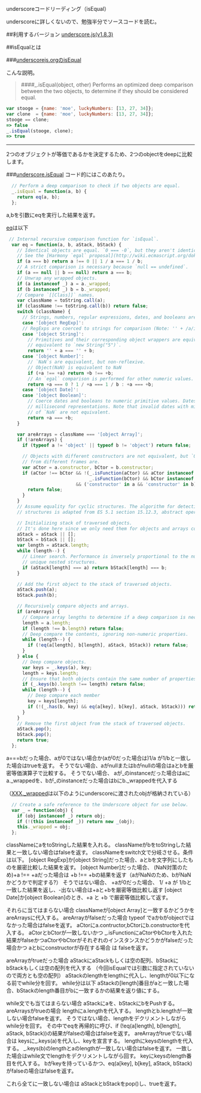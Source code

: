 underscoreコードリーディング（isEqual）

underscoreに詳しくないので、勉強半分でソースコードを読む。



##利用するバージョン
[underscore.js(v1.8.3)](https://github.com/jashkenas/underscore/tree/1.8.3)


##isEqualとは


###[underscorejs.orgのisEqual](http://underscorejs.org/#isEqual)

こんな説明。
>####_.isEqual(object, other) 
>Performs an optimized deep comparison between the two objects, to determine if they should be considered equal.


```javascript
var stooge = {name: 'moe', luckyNumbers: [13, 27, 34]};
var clone  = {name: 'moe', luckyNumbers: [13, 27, 34]};
stooge == clone;
=> false
_.isEqual(stooge, clone);
=> true

```

------------- 
2つのオブジェクトが等価であるかを決定するため、2つのobjectをdeepに比較します。

###[underscore.isEqual](https://github.com/jashkenas/underscore/blob/1.8.3/underscore.js#L1187)
コード的にはこのあたり。

```javascript
  // Perform a deep comparison to check if two objects are equal.
  _.isEqual = function(a, b) {
    return eq(a, b);
  };

```

a,bを引数にeqを実行した結果を返す。

[eq](https://github.com/jashkenas/underscore/blob/1.8.3/underscore.js#L1094)は以下

```javascript
 // Internal recursive comparison function for `isEqual`.
  var eq = function(a, b, aStack, bStack) {
    // Identical objects are equal. `0 === -0`, but they aren't identical.
    // See the [Harmony `egal` proposal](http://wiki.ecmascript.org/doku.php?id=harmony:egal).
    if (a === b) return a !== 0 || 1 / a === 1 / b;
    // A strict comparison is necessary because `null == undefined`.
    if (a == null || b == null) return a === b;
    // Unwrap any wrapped objects.
    if (a instanceof _) a = a._wrapped;
    if (b instanceof _) b = b._wrapped;
    // Compare `[[Class]]` names.
    var className = toString.call(a);
    if (className !== toString.call(b)) return false;
    switch (className) {
      // Strings, numbers, regular expressions, dates, and booleans are compared by value.
      case '[object RegExp]':
      // RegExps are coerced to strings for comparison (Note: '' + /a/i === '/a/i')
      case '[object String]':
        // Primitives and their corresponding object wrappers are equivalent; thus, `"5"` is
        // equivalent to `new String("5")`.
        return '' + a === '' + b;
      case '[object Number]':
        // `NaN`s are equivalent, but non-reflexive.
        // Object(NaN) is equivalent to NaN
        if (+a !== +a) return +b !== +b;
        // An `egal` comparison is performed for other numeric values.
        return +a === 0 ? 1 / +a === 1 / b : +a === +b;
      case '[object Date]':
      case '[object Boolean]':
        // Coerce dates and booleans to numeric primitive values. Dates are compared by their
        // millisecond representations. Note that invalid dates with millisecond representations
        // of `NaN` are not equivalent.
        return +a === +b;
    }

    var areArrays = className === '[object Array]';
    if (!areArrays) {
      if (typeof a != 'object' || typeof b != 'object') return false;

      // Objects with different constructors are not equivalent, but `Object`s or `Array`s
      // from different frames are.
      var aCtor = a.constructor, bCtor = b.constructor;
      if (aCtor !== bCtor && !(_.isFunction(aCtor) && aCtor instanceof aCtor &&
                               _.isFunction(bCtor) && bCtor instanceof bCtor)
                          && ('constructor' in a && 'constructor' in b)) {
        return false;
      }
    }
    // Assume equality for cyclic structures. The algorithm for detecting cyclic
    // structures is adapted from ES 5.1 section 15.12.3, abstract operation `JO`.

    // Initializing stack of traversed objects.
    // It's done here since we only need them for objects and arrays comparison.
    aStack = aStack || [];
    bStack = bStack || [];
    var length = aStack.length;
    while (length--) {
      // Linear search. Performance is inversely proportional to the number of
      // unique nested structures.
      if (aStack[length] === a) return bStack[length] === b;
    }

    // Add the first object to the stack of traversed objects.
    aStack.push(a);
    bStack.push(b);

    // Recursively compare objects and arrays.
    if (areArrays) {
      // Compare array lengths to determine if a deep comparison is necessary.
      length = a.length;
      if (length !== b.length) return false;
      // Deep compare the contents, ignoring non-numeric properties.
      while (length--) {
        if (!eq(a[length], b[length], aStack, bStack)) return false;
      }
    } else {
      // Deep compare objects.
      var keys = _.keys(a), key;
      length = keys.length;
      // Ensure that both objects contain the same number of properties before comparing deep equality.
      if (_.keys(b).length !== length) return false;
      while (length--) {
        // Deep compare each member
        key = keys[length];
        if (!(_.has(b, key) && eq(a[key], b[key], aStack, bStack))) return false;
      }
    }
    // Remove the first object from the stack of traversed objects.
    aStack.pop();
    bStack.pop();
    return true;
  };
```


a===bだった場合、aが0ではない場合か(aが0だった場合は)1/a が1/bと一致した場合はtrueを返す。
そうでない場合、aがnullまたはbがnullの場合はaとbを厳密等価演算子で比較する。
そうでない場合、 aが_のinstanceだった場合はaにa._wrappedを、bが_のinstanceだった場合はbにb._wrappedを代入する
    
（[XXX._wrapped](https://github.com/jashkenas/underscore/blob/1.8.3/underscore.js#L38)は以下のようにunderscoreに渡されたobjが格納されている）
```javascript
  // Create a safe reference to the Underscore object for use below.
  var _ = function(obj) {
    if (obj instanceof _) return obj;
    if (!(this instanceof _)) return new _(obj);
    this._wrapped = obj;
  };
```

classNameにaをtoStringした結果を入れる。
classNameがbをtoStringした結果と一致しない場合はfalseを返す。
classNameをswitch文で分岐させる。条件は以下。
[object RegExp]か[object String]だった場合、aとbを文字列にしたものを厳密比較した結果を返す。
[object Number]だった場合、 (NaN対策のため)+a !== +aだった場合は +b !== +bの結果を返す（aがNaNのため、bがNaNかどうかで判定する?）
そうではない場合、 +aが0だった場合、 1/ +a が 1/bと一致した結果を返し、-出ない場合は+aと+bを厳密等価比較し返す
[object Date]か[object Boolean]のとき、+a と +b で厳密等価比較して返す。

それらに当てはまらない場合
classNameが[object Array]と一致するかどうかをareArraysに代入する。
areArrayがfalseだった場合
typeof でaかbがobjectではなかった場合はfalseを返す。
aCtorにa.contructor,bCtorにb.constructorを代入する。
aCtorとbCtorが一致しないかつ 
_.isFunctionにaCtorやbCtorを入れた結果がfalseかつaCtorやbCtorがそれぞれのインスタンスかどうかがfalseだった場合かつ
aとbにconstructorが存在する場合
は
falseを返す。

areArrayがtrueだった場合
aStackにaStackもしくは空の配列、bStackにbStackもしくは空の配列を代入する
（今回isEqualでは引数に指定されていないので両方とも空の配列）
aStackのlengthをlengthに代入し、lengthが0以下になる前でwhile分を回す。
while分は以下
aStackの[length]番目がaと一致した場合、bStackのlength番目がbに一致するかの結果を返り値にする。

while文でも当てはまらない場合
aStackにaを、bStackにbをPushする。
areArraysがtrueの場合
lengthにa.lengthを代入する。
lengthとb.lengthが一致しない場合falseを返す。
そうではない場合、lengthをデクリメントしながらwhile分を回す。
その中でeqを再帰的に呼び、if (!eq(a[length], b[length], aStack, bStack))の結果がfalseの場合はfalseを返す。
areArrayがtrueでない場合は
keysに_.keys(a)を代入し、keyを宣言する。
lengthにkeysのlengthを代入する。
_.keys(b)のlengthとaのlengthが一致しない場合はfalseを返す。
一致した場合はwhile文でlengthをデクリメントしながら回す。
keyにkeysのlength番目を代入する。
bがkeyを持っているかつ、eq(a[key], b[key], aStack, bStack)がfalseの場合はfalseを返す。

これら全てに一致しない場合は
aStackとbStackをpop()し、trueを返す。


